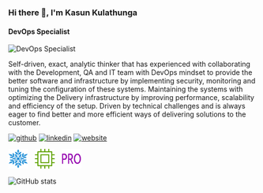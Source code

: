 ### Hi there 👋, I'm Kasun Kulathunga
#### DevOps Specialist
![DevOps Specialist](https://ibagroupit.com/wp-content/uploads/2020/05/banner_1300-357_devops.png)

Self-driven, exact, analytic thinker that has experienced with collaborating with the Development, QA and IT team with DevOps mindset to provide the better software and infrastructure by implementing security, monitoring and tuning the configuration of these systems. Maintaining the systems with optimizing the Delivery infrastructure by improving performance, scalability and efficiency of the setup. Driven by technical challenges and is always eager to find better and more efficient ways of delivering solutions to the customer.




[<img src='https://cdn.jsdelivr.net/npm/simple-icons@3.0.1/icons/github.svg' alt='github' height='40'>](https://github.com/KasunKulathunga)  [<img src='https://cdn.jsdelivr.net/npm/simple-icons@3.0.1/icons/linkedin.svg' alt='linkedin' height='40'>](https://www.linkedin.com/in/kasun-kulathunga-206b2b99/)  [<img src='https://cdn.jsdelivr.net/npm/simple-icons@3.0.1/icons/icloud.svg' alt='website' height='40'>](https://kasunkulathungalk.netlify.app/)  

<a href='https://archiveprogram.github.com/'><img src='https://raw.githubusercontent.com/acervenky/animated-github-badges/master/assets/acbadge.gif' width='40' height='40'></a> <a href='https://docs.github.com/en/developers'><img src='https://raw.githubusercontent.com/acervenky/animated-github-badges/master/assets/devbadge.gif' width='40' height='40'></a> <a href='https://github.com/pricing'><img src='https://raw.githubusercontent.com/acervenky/animated-github-badges/master/assets/pro.gif' width='40' height='40'></a> 

![GitHub stats](https://github-readme-stats.vercel.app/api?username=KasunKulathunga&show_icons=true)  

